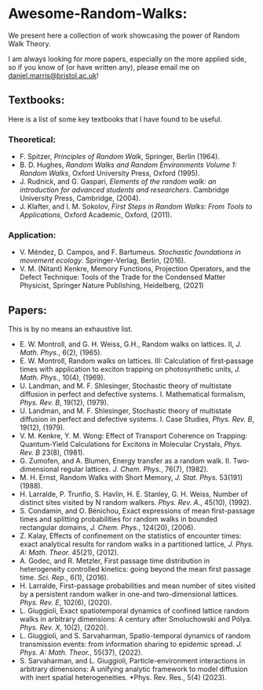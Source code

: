 # Awesome-Random-Walks:
We present here a collection of work showcasing the power of Random Walk Theory. 

I am always looking for more papers, especially on the more applied side, so if you know of (or have written any), please email me on daniel.marris@bristol.ac.uk!

## Textbooks:
Here is a list of some key textbooks that I have found to be useful.
### Theoretical:
+ F. Spitzer, *Principles of Random Walk*, Springer, Berlin (1964).
+ B. D. Hughes, *Random Walks and Random Environments Volume 1: Random Walks*, Oxford University Press, Oxford (1995).
+ J. Rudnick, and G. Gaspari, *Elements of the random walk: an introduction for advanced students and researchers*. Cambridge University Press, Cambridge, (2004).
+ J. Klafter, and I. M. Sokolov, *First Steps in Random Walks: From Tools to Applications*, Oxford Academic, Oxford, (2011).

### Application:
+ V. Méndez, D. Campos, and F. Bartumeus. *Stochastic foundations in movement ecology*. Springer-Verlag, Berlin, (2016).
+ V. M. (Nitant) Kenkre, Memory Functions, Projection Operators, and the Defect Technique: Tools of the Trade for the Condensed Matter Physicist, Springer Nature Publishing, Heidelberg, (2021)

## Papers: 
This is by no means an exhaustive list.

+ E. W. Montroll, and G. H. Weiss, G.H., Random walks on lattices. II, *J. Math. Phys.*, 6(2), (1965).
+ E. W. Montroll, Random walks on lattices. III: Calculation of first‐passage times with application to exciton trapping on photosynthetic units, *J. Math. Phys.*, 10(4), (1969).
+ U. Landman, and M. F. Shlesinger, Stochastic theory of multistate diffusion in perfect and defective systems. I. Mathematical formalism, *Phys. Rev. B*, 19(12), (1979).
+ U. Landman, and M. F. Shlesinger, Stochastic theory of multistate diffusion in perfect and defective systems. I. Case Studies, *Phys. Rev. B*, 19(12), (1979).
+ V. M. Kenkre, Y. M. Wong: Effect of Transport Coherence on Trapping: Quantum-Yield Calculations for Excitons in Molecular Crystals, *Phys. Rev. B* 23(8), (1981).
+ G. Zumofen, and A. Blumen, Energy transfer as a random walk. II. Two‐dimensional regular lattices. *J. Chem. Phys.*, 76(7), (1982).
+ M. H. Ernst, Random Walks with Short Memory, *J. Stat. Phys.* 53(191) (1988).
+ H. Larralde, P. Trunfio, S. Havlin, H. E. Stanley, G. H. Weiss, Number of distinct sites visited by N random walkers. *Phys. Rev. A.*, 45(10), (1992).
+ S. Condamin, and O. Bénichou, Exact expressions of mean first-passage times and splitting probabilities for random walks in bounded rectangular domains, *J. Chem. Phys.*, 124(20), (2006).
+ Z. Kalay, Effects of confinement on the statistics of encounter times: exact analytical results for random walks in a partitioned lattice, *J. Phys. A: Math. Theor.* 45(21), (2012).
+ A. Godec, and R. Metzler, First passage time distribution in heterogeneity controlled kinetics: going beyond the mean first passage time. *Sci. Rep.*, 6(1), (2016).
+ H. Larralde, First-passage probabilities and mean number of sites visited by a persistent random walker in one-and two-dimensional lattices. *Phys. Rev. E*, 102(6),  (2020). 
+ L. Giuggioli, Exact spatiotemporal dynamics of confined lattice random walks in arbitrary dimensions: A century after Smoluchowski and Pólya. *Phys. Rev. X*, 10(2), (2020). 
+ L. Giuggioli, and S. Sarvaharman, Spatio-temporal dynamics of random transmission events: from information sharing to epidemic spread. *J. Phys. A: Math. Theor.*, 55(37), (2022).
+ S. Sarvaharman, and L. Giuggioli, Particle-environment interactions in arbitrary dimensions: A unifying analytic framework to model diffusion with inert spatial heterogeneities. *Phys. Rev. Res., 5(4) (2023).
